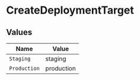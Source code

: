 # CreateDeploymentTarget


## Values

| Name         | Value        |
| ------------ | ------------ |
| `Staging`    | staging      |
| `Production` | production   |